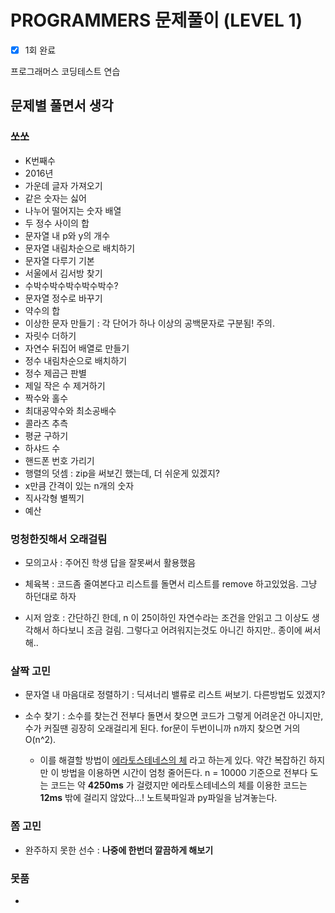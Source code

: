 # PROGRAMMERS 문제풀이 (LEVEL 1)

- [x] 1회 완료

프로그래머스 코딩테스트 연습

## 문제별 풀면서 생각

### 쏘쏘

- K번째수
- 2016년
- 가운데 글자 가져오기
- 같은 숫자는 싫어
- 나누어 떨어지는 숫자 배열
- 두 정수 사이의 합
- 문자열 내 p와 y의 개수
- 문자열 내림차순으로 배치하기
- 문자열 다루기 기본
- 서울에서 김서방 찾기
- 수박수박수박수박수박수?
- 문자열 정수로 바꾸기
- 약수의 합
- 이상한 문자 만들기 : 각 단어가 하나 이상의 공백문자로 구분됨! 주의.
- 자릿수 더하기
- 자연수 뒤집어 배열로 만들기
- 정수 내림차순으로 배치하기
- 정수 제곱근 판별
- 제일 작은 수 제거하기
- 짝수와 홀수
- 최대공약수와 최소공배수
- 콜라츠 추측
- 평균 구하기
- 하샤드 수
- 핸드폰 번호 가리기
- 행렬의 덧셈 : zip을 써보긴 했는데, 더 쉬운게 있겠지?
- x만큼 간격이 있는 n개의 숫자
- 직사각형 별찍기
- 예산

### 멍청한짓해서 오래걸림

- 모의고사 : 주어진 학생 답을 잘못써서 활용했음

- 체육복 : 코드좀 줄여본다고 리스트를 돌면서 리스트를 remove 하고있었음. 그냥 하던대로 하자

- 시저 암호 : 간단하긴 한데, n 이 25이하인 자연수라는 조건을 안읽고 그 이상도 생각해서 하다보니 조금 걸림. 그렇다고 어려워지는것도 아니긴 하지만.. 종이에 써서해..

### 살짝 고민

- 문자열 내 마음대로 정렬하기 : 딕셔너리 밸류로 리스트 써보기. 다른방법도 있겠지?

- 소수 찾기 : 소수를 찾는건 전부다 돌면서 찾으면 코드가 그렇게 어려운건 아니지만, 수가 커질땐 굉장히 오래걸리게 된다. for문이 두번이니까 n까지 찾으면 거의 O(n^2).
    - 이를 해결할 방법이 [에라토스테네스의 체](https://ko.wikipedia.org/wiki/%EC%97%90%EB%9D%BC%ED%86%A0%EC%8A%A4%ED%85%8C%EB%84%A4%EC%8A%A4%EC%9D%98_%EC%B2%B4) 라고 하는게 있다. 약간 복잡하긴 하지만 이 방법을 이용하면 시간이 엄청 줄어든다. n = 10000 기준으로 전부다 도는 코드는 약 __4250ms__ 가 걸렸지만 에라토스테네스의 체를 이용한 코드는 __12ms__ 밖에 걸리지 않았다...! 노트북파일과 py파일을 남겨놓는다.


### 쫌 고민

- 완주하지 못한 선수 : __나중에 한번더 깔끔하게 해보기__

### 못품

- 